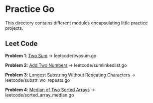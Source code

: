 # Practice Go

This directory contains different modules encapsulating little practice projects.

## Leet Code

**Problem 1**: [Two Sum](https://leetcode.com/problems/two-sum/) -> leetcode/twosum.go

**Problem 2**: [Add Two Numbers](https://leetcode.com/problems/add-two-numbers/) -> leetcode/sumlinkedlist.go

**Problem 3**: [Longest Substring Without Repeating Characters](https://leetcode.com/problems/longest-substring-without-repeating-characters/) -> leetcode/substr_wo_repeats.go

**Problem 4**: [Median of Two Sorted Arrays](https://leetcode.com/problems/median-of-two-sorted-arrays/) -> leetcode/sorted_array_median.go